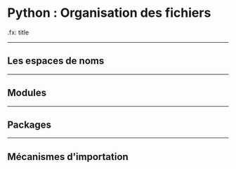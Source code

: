 # Python : Organisation des fichiers

.fx: title

---

## Les espaces de noms

---

## Modules

---

## Packages

---

## Mécanismes d'importation